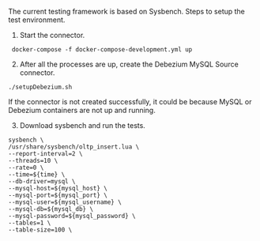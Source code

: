 The current testing framework is based on Sysbench.
Steps to setup the test environment.

1) Start the connector.
```
 docker-compose -f docker-compose-development.yml up
```

2) After all the processes are up, create the Debezium MySQL Source connector.

```
./setupDebezium.sh
```
If the connector is not created successfully, it could be because MySQL or Debezium containers are not up and running.

3) Download sysbench and run the tests.

```
sysbench \
/usr/share/sysbench/oltp_insert.lua \
--report-interval=2 \
--threads=10 \
--rate=0 \
--time=${time} \
--db-driver=mysql \
--mysql-host=${mysql_host} \
--mysql-port=${mysql_port} \
--mysql-user=${mysql_username} \
--mysql-db=${mysql_db} \
--mysql-password=${mysql_password} \
--tables=1 \
--table-size=100 \

```
